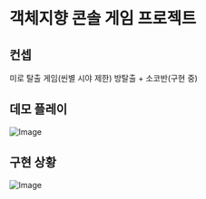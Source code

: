 # 객체지향 콘솔 게임 프로젝트
## 컨셉
미로 탈출 게임(씬별 시야 제한)
방탈출 + 소코반(구현 중)
## 데모 플레이
![Image](https://github.com/user-attachments/assets/f9a1cb7d-4e92-4e65-becf-1fdb3a6274c3)
## 구현 상황
![Image](https://github.com/user-attachments/assets/807acaf8-1800-4bab-a344-553c580e51c1)
